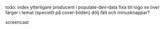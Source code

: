 todo:
index
ytterligare producent i populate-dev-data
fixa till logo
se över färger i temat (speciellt på cover-bilden)
dölj fält och minusknappar?



screencast
